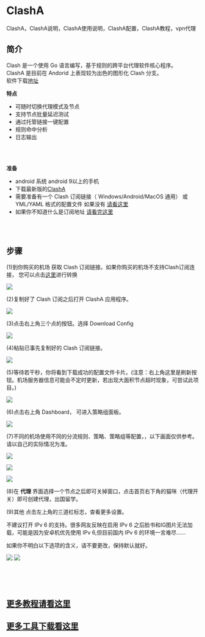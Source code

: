 # ClashA
ClashA，ClashA说明，ClashA使用说明，ClashA配置，ClashA教程，vpn代理  


简介
----

Clash 是一个使用 Go 语言编写，基于规则的跨平台代理软件核心程序。  
ClashA 是目前在 Andorid 上表现较为出色的图形化 Clash 分支。  
软件下载[地址](https://github.com/ccg2018/ClashA/releases)  

**特点**  
- 可随时切换代理模式及节点  
- 支持节点批量延迟测试  
- 通过托管链接一键配置  
- 规则命中分析  
- 日志输出  



<br/>
<br/>


**准备**  

- android 系统 android 9以上的手机  
- 下载最新版的[ClashA](https://github.com/ccg2018/ClashA/releases)  
- 需要准备有一个 Clash 订阅链接（ Windows/Android/MacOS 通用） 或 YML/YAML 格式的配置文件  如果没有 [请看这里](https://github.com/githubvpn007/v2rayNvpn#%E8%8A%82%E7%82%B9%E5%88%86%E4%BA%AB)  
- 如果你不知道什么是订阅地址 [请看完这里](https://github.com/githubvpn007/v2rayNvpn)  

<br/>
<br/>



步骤
---

(1)到你购买的机场 获取 Clash 订阅链接。如果你购买的机场不支持Clash订阅连接， 您可以点击[这里](https://bianyuan.xyz/)进行转换  

![](https://github.com/githubvpn007/ClashA/blob/main/images/1.jpg)  

(2)复制好了 Clash 订阅之后打开 ClashA 应用程序。  

![](https://github.com/githubvpn007/ClashA/blob/main/images/2.jpg)  


(3)点击右上角三个点的按钮。选择 Download Config  

![](https://github.com/githubvpn007/ClashA/blob/main/images/3.jpg)  



(4)粘贴已事先复制好的 Clash 订阅链接。  

![](https://github.com/githubvpn007/ClashA/blob/main/images/4.jpg)  

(5)等待若干秒，你将看到下载成功的配置文件卡片。(注意：右上角这里是刷新按钮。机场服务器信息可能会不定时更新，若出现大面积节点超时现象，可尝试此项目。)

![](https://github.com/githubvpn007/ClashA/blob/main/images/5.jpg)   


(6)点击右上角 Dashboard， 可进入策略组面板。

![](https://github.com/githubvpn007/ClashA/blob/main/images/6.jpg)  



(7)不同的机场使用不同的分流规则、策略、策略组等配置，，以下画面仅供参考。请以自己的实际情况为准。  

![](https://github.com/githubvpn007/ClashA/blob/main/images/7.jpg)   

![](https://github.com/githubvpn007/ClashA/blob/main/images/8.jpg)  

![](https://github.com/githubvpn007/ClashA/blob/main/images/9.jpg)  



(8)在 **代理** 界面选择一个节点之后即可关掉窗口，点击首页右下角的猫咪（代理开关）即可创建代理，出国留学。  


(9)其他  点击左上角的三道杠标志，查看更多设置。  

不建议打开 IPv 6 的支持。很多网友反映在启用 IPv 6 之后脸书和IG图片无法加载，可能是因为安卓机优先使用 IPv 6,但目前国内 IPv 6 的环境一言难尽……  

如果你不明白以下选项的含义，请不要更改，保持默认就好。  

![](https://github.com/githubvpn007/ClashA/blob/main/images/10.jpg)
![](https://github.com/githubvpn007/ClashA/blob/main/images/11.png)  



<br/>
<br/>
<br/>


## [更多教程请看这里](https://github.com/githubvpn007/v2rayNvpn#%E4%BD%BF%E7%94%A8%E6%95%99%E7%A8%8B)
## [更多工具下载看这里](https://github.com/githubvpn007/ProxyTool)







